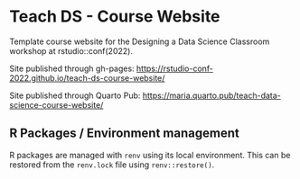 # Teach DS - Course Website

Template course website for the Designing a Data Science Classroom workshop at rstudio::conf(2022). 

Site published through gh-pages: https://rstudio-conf-2022.github.io/teach-ds-course-website/

Site published through Quarto Pub: https://maria.quarto.pub/teach-data-science-course-website/

## R Packages / Environment management

R packages are managed with `renv` using its local environment. This can be restored from the `renv.lock` file using `renv::restore()`.